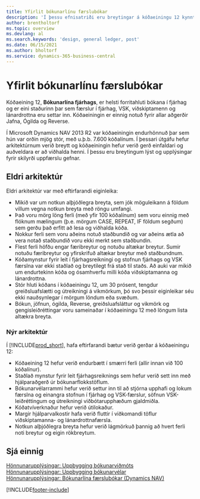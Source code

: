 ```yaml
---
title: Yfirlit bókunarlínu færslubókar
description: 'Í þessu efnisatriði eru breytingar á kóðaeiningu 12 kynntar. Bókunarlína fjárhags, og er eini staðurinn til að setja inn færslur fjárhags, VSK, viðskiptavinar og lánardrottins.'
author: brentholtorf
ms.topic: overview
ms.devlang: al
ms.search.keywords: 'design, general ledger, post'
ms.date: 06/15/2021
ms.author: bholtorf
ms.service: dynamics-365-business-central
---
```

# Yfirlit bókunarlínu færslubókar

Kóðaeining 12, **Bókunarlína fjárhags**, er helsti forritahluti bókana í fjárhag og er eini staðurinn þar sem færslur í fjárhag, VSK, viðskiptamenn og lánardrottna eru settar inn. Kóðaeiningin er einnig notuð fyrir allar aðgerðir Jafna, Ógilda og Reverse.  
  
Í Microsoft Dynamics NAV 2013 R2 var kóðaeiningin endurhönnuð þar sem hún var orðin mjög stór, með u.þ.b. 7.600 kóðalínum. Í þessari útgáfu hefur arkitektúrnum verið breytt og kóðaeiningin hefur verið gerð einfaldari og auðveldara er að viðhalda henni. Í þessu eru breytingum lýst og upplýsingar fyrir skilyrði uppfærslu gefnar.  
  
## Eldri arkitektúr  
Eldri arkitektúr var með eftirfarandi eiginleika:  
  
* Mikið var um notkun alþjóðlegra breyta, sem jók möguleikann á földum villum vegna notkun breyta með röngu umfangi.  
* Það voru mörg löng ferli (með yfir 100 kóðalínum) sem voru einnig með flóknum mælingum (þ.e. mörgum CASE, REPEAT, IF földum segðum) sem gerðu það erfitt að lesa og viðhalda kóða.  
* Nokkur ferli sem voru aðeins notuð staðbundið og var aðeins ætla að vera notað staðbundið voru ekki merkt sem staðbundin.  
* Flest ferli höfðu engar færibreytur og notuðu altækar breytur. Sumir notuðu færibreytur og yfirskrifuð altækar breytur með staðbundnum.  
* Kóðamynstur fyrir leit í fjárhagsreikningi og stofnun fjárhags og VSK færslna var ekki staðlað og breytilegt frá stað til staðs. Að auki var mikið um endurtekinn kóða og ósamhverfu milli kóða viðskiptamanna og lánardrottna.  
* Stór hluti kóðans í kóðaeiningu 12, um 30 prósent, tengdur greiðsluafslætti og útreikningi á vikmörkum, þó svo þessir eiginleikar séu ekki nauðsynlegar í mörgum löndum eða svæðum.  
* Bókun, jöfnun, ógilda, Reverse, greiðsluafsláttur og vikmörk og gengisleiðréttingar voru sameinaðar í kóðaeiningu 12 með löngum lista altækra breyta.  
  
### Nýr arkitektúr  
Í [!INCLUDE[prod_short](includes/prod_short.md)], hafa eftirfarandi bætur verið gerðar á kóðaeiningu 12:  
  
* Kóðaeining 12 hefur verið endurbætt í smærri ferli (allir innan við 100 kóðalínur).  
* Staðlað mynstur fyrir leit fjárhagsreiknings sem hefur verið sett inn með hjálparaðgerð úr bókunarflokkstöflum.  
* Bókunarvélarrammi hefur verið settur inn til að stjórna upphafi og lokum færslna og einangra stofnun í fjárhag og VSK-færslur, söfnun VSK-leiðréttingum og útreikningi viðbótarupphæðum gjaldmiðla.  
* Kóðatvíverknaður hefur verið útilokaður.  
* Margir hjálparvalkostir hafa verið fluttir í viðkomandi töflur viðskiptamanna- og lánardrottnafærsla.  
* Notkun alþjóðlegra breyta hefur verið lágmörkuð þannig að hvert ferli noti breytur og eigin rökbreytum.  
  
## Sjá einnig

[Hönnunarupplýsingar: Uppbygging bókunarviðmóts](design-details-posting-interface-structure.md)  
[Hönnunarupplýsingar: Uppbygging bókunarvélar](design-details-posting-engine-structure.md)  
[Hönnunarupplýsingar: Bókunarlína færslubókar (Dynamics NAV)](/dynamics-nav-app/design-details-general-journal-post-line)  


[!INCLUDE[footer-include](includes/footer-banner.md)]